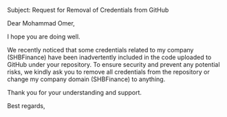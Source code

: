 Subject: Request for Removal of Credentials from GitHub

Dear Mohammad Omer,

I hope you are doing well.

We recently noticed that some credentials related to my company (SHBFinance) have been inadvertently included in the code uploaded to GitHub under your repository. To ensure security and prevent any potential risks, we kindly ask you to remove all credentials from the repository or change my company domain (SHBFinance) to anything.

Thank you for your understanding and support.

Best regards,
